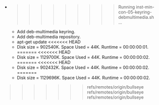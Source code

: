 * >>>>>>>>> Running inst-min-con-05-keyring-debmultimedia.sh ...
  * Add deb-multimedia keyring.
  * Add deb-multimedia repository.
  * apt-get update
<<<<<<< HEAD
  * Disk size = 902540K. Space Used = 44K. Runtime = 00:00:00:01.
=======
<<<<<<< HEAD
  * Disk size = 1129700K. Space Used = 44K. Runtime = 00:00:00:02.
=======
<<<<<<< HEAD
  * Disk size = 902432K. Space Used = 44K. Runtime = 00:00:00:02.
=======
  * Disk size = 1129696K. Space Used = 44K. Runtime = 00:00:00:02.
>>>>>>> refs/remotes/origin/bullseye
>>>>>>> refs/remotes/origin/bullseye
>>>>>>> refs/remotes/origin/bullseye
